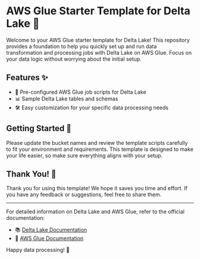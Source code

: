 # AWS Glue Starter Template for Delta Lake 🚀

Welcome to your AWS Glue starter template for Delta Lake! This repository provides a foundation to help you quickly set up and run data transformation and processing jobs with Delta Lake on AWS Glue. Focus on your data logic without worrying about the initial setup.

## Features ✨

- 📄 Pre-configured AWS Glue job scripts for Delta Lake
- 📊 Sample Delta Lake tables and schemas
- 🛠️ Easy customization for your specific data processing needs

## Getting Started 🚀

Please update the bucket names and review the template scripts carefully to fit your environment and requirements. This template is designed to make your life easier, so make sure everything aligns with your setup.

## Thank You! 🙏

Thank you for using this template! We hope it saves you time and effort. If you have any feedback or suggestions, feel free to share them.

---

For detailed information on Delta Lake and AWS Glue, refer to the official documentation:

- 📚 [Delta Lake Documentation](https://delta.io/)
- 📘 [AWS Glue Documentation](https://docs.aws.amazon.com/glue/index.html)

Happy data processing! 🚀